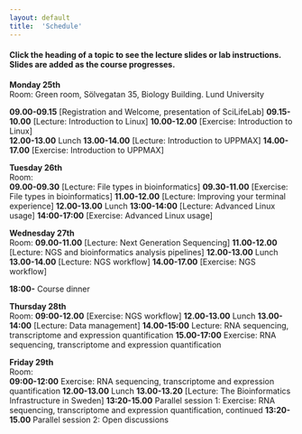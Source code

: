 ```yaml
---
layout: default
title:  'Schedule'
---
```


#### Click the heading of a topic to see the lecture slides or lab instructions. Slides are added as the course progresses.

**Monday 25th**  
Room: Green room, Sölvegatan 35, Biology Building. Lund University
  
**09.00-09.15** [Registration and Welcome, presentation of SciLifeLab]
**09.15-10.00** [Lecture: Introduction to Linux]
**10.00-12.00** [Exercise: Introduction to Linux]  
**12.00-13.00** Lunch 
**13.00-14.00** [Lecture: Introduction to UPPMAX]
**14.00-17.00** [Exercise: Introduction to UPPMAX]  

**Tuesday 26th**  
Room:  
**09.00-09.30** [Lecture: File types in bioinformatics]
**09.30-11.00** [Exercise: File types in bioinformatics]
**11.00-12.00** [Lecture: Improving your terminal experience]
**12.00-13.00** Lunch 
**13:00-14:00** [Lecture: Advanced Linux usage]
**14:00-17:00** [Exercise: Advanced Linux usage]

**Wednesday 27th**  
Room: 
**09.00-11.00** [Lecture: Next Generation Sequencing]
**11.00-12.00** [Lecture: NGS and bioinformatics analysis pipelines]
**12.00-13.00** Lunch 
**13.00-14.00** [Lecture: NGS workflow]
**14.00-17.00** [Exercise: NGS workflow]

**18:00-** Course dinner 

**Thursday 28th**   
Room: 
**09:00-12.00** [Exercise: NGS workflow]
**12.00-13.00** Lunch
**13.00-14:00** [Lecture: Data management]
**14.00-15:00** Lecture: RNA sequencing, transcriptome and expression quantification
**15.00-17:00** Exercise: RNA sequencing, transcriptome and expression quantification

**Friday 29th**  
Room:   
**09:00-12:00** Exercise: RNA sequencing, transcriptome and expression quantification
**12.00-13.00** Lunch 
**13.00-13.20** [Lecture: The Bioinformatics Infrastructure in Sweden]
**13:20-15.00** Parallel session 1: Exercise: RNA sequencing, transcriptome and expression quantification, continued
**13:20-15.00** Parallel session 2: Open discussions



